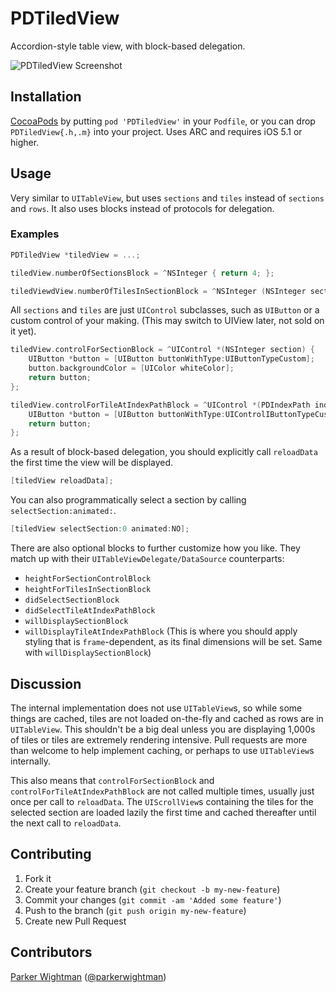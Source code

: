 PDTiledView
===========

Accordion-style table view, with block-based delegation.

![PDTiledView Screenshot](https://raw.github.com/pwightman/PDTiledView/master/screenshots/screenshot.png)

## Installation

[CocoaPods](http://cocoapods.org) by putting `pod 'PDTiledView'` in your `Podfile`, or you can drop `PDTiledView{.h,.m}` 
into your project. Uses ARC and requires iOS 5.1 or higher.

## Usage

Very similar to `UITableView`, but uses `sections` and `tiles` instead of `sections` and `rows`. It also
uses blocks instead of protocols for delegation.

### Examples

```objective-c
PDTiledView *tiledView = ...;

tiledView.numberOfSectionsBlock = ^NSInteger { return 4; };

tiledViewdView.numberOfTilesInSectionBlock = ^NSInteger (NSInteger section) { return 20; };
```

All `sections` and `tiles` are just `UIControl` subclasses, such as `UIButton` or a custom control of 
your making. (This may switch to UIView later, not sold on it yet).

```objective-c
tiledView.controlForSectionBlock = ^UIControl *(NSInteger section) {
    UIButton *button = [UIButton buttonWithType:UIButtonTypeCustom];
    button.backgroundColor = [UIColor whiteColor];
    return button;
};

tiledView.controlForTileAtIndexPathBlock = ^UIControl *(PDIndexPath indexPath) {
    UIButton *button = [UIButton buttonWithType:UIControlIButtonTypeCustom];
    return button;
};
```

As a result of block-based delegation, you should explicitly call `reloadData` the first time the view will be displayed.

```objective-c
[tiledView reloadData];
```

You can also programmatically select a section by calling `selectSection:animated:`.

```objective-c
[tiledView selectSection:0 animated:NO];
```

There are also optional blocks to further customize how you like. They match up with their `UITableViewDelegate/DataSource` counterparts:

* `heightForSectionControlBlock`
* `heightForTilesInSectionBlock`
* `didSelectSectionBlock`
* `didSelectTileAtIndexPathBlock`
* `willDisplaySectionBlock` 
* `willDisplayTileAtIndexPathBlock` (This is where you should apply styling that is `frame`-dependent, as its final dimensions will be set. Same with `willDisplaySectionBlock`)

## Discussion

The internal implementation does not use `UITableView`s, so while some things are cached, tiles are not loaded 
on-the-fly and cached as rows are in `UITableView`. This shouldn't be a big deal unless you are displaying 1,000s 
of tiles or tiles are extremely rendering intensive. Pull requests are more than welcome to help implement caching, 
or perhaps to use `UITableView`s internally.

This also means that `controlForSectionBlock` and `controlForTileAtIndexPathBlock` are not called multiple times, 
usually just once per call to `reloadData`. The `UIScrollView`s containing the tiles for the selected section are
loaded lazily the first time and cached thereafter until the next call to `reloadData`.

## Contributing

1. Fork it
2. Create your feature branch (`git checkout -b my-new-feature`)
3. Commit your changes (`git commit -am 'Added some feature'`)
4. Push to the branch (`git push origin my-new-feature`)
5. Create new Pull Request

## Contributors

[Parker Wightman](https://github.com/pwightman) ([@parkerwightman](http://twitter.com/parkerwightman))
